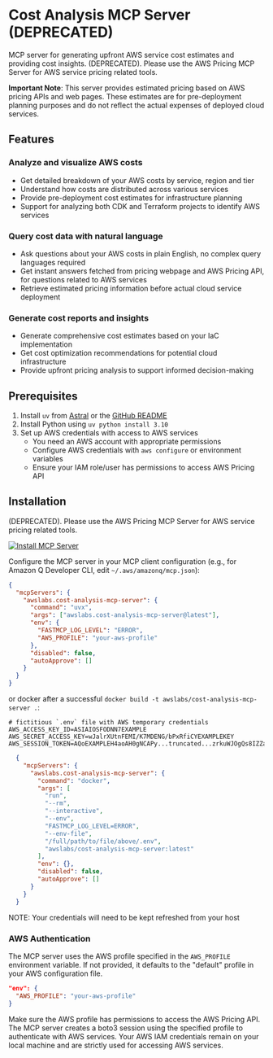 # Cost Analysis MCP Server (DEPRECATED)

MCP server for generating upfront AWS service cost estimates and providing cost insights. (DEPRECATED). Please use the AWS Pricing MCP Server for AWS service pricing related tools.

**Important Note**: This server provides estimated pricing based on AWS pricing APIs and web pages. These estimates are for pre-deployment planning purposes and do not reflect the actual expenses of deployed cloud services.

## Features

### Analyze and visualize AWS costs

- Get detailed breakdown of your AWS costs by service, region and tier
- Understand how costs are distributed across various services
- Provide pre-deployment cost estimates for infrastructure planning
- Support for analyzing both CDK and Terraform projects to identify AWS services

### Query cost data with natural language

- Ask questions about your AWS costs in plain English, no complex query languages required
- Get instant answers fetched from pricing webpage and AWS Pricing API, for questions related to AWS services
- Retrieve estimated pricing information before actual cloud service deployment

### Generate cost reports and insights

- Generate comprehensive cost estimates based on your IaC implementation
- Get cost optimization recommendations for potential cloud infrastructure
- Provide upfront pricing analysis to support informed decision-making

## Prerequisites

1. Install `uv` from [Astral](https://docs.astral.sh/uv/getting-started/installation/) or the [GitHub README](https://github.com/astral-sh/uv#installation)
2. Install Python using `uv python install 3.10`
3. Set up AWS credentials with access to AWS services
   - You need an AWS account with appropriate permissions
   - Configure AWS credentials with `aws configure` or environment variables
   - Ensure your IAM role/user has permissions to access AWS Pricing API

## Installation

(DEPRECATED). Please use the AWS Pricing MCP Server for AWS service pricing related tools.

[![Install MCP Server](https://cursor.com/deeplink/mcp-install-light.svg)](https://cursor.com/install-mcp?name=awslabs.cost-analysis-mcp-server&config=eyJjb21tYW5kIjoidXZ4IGF3c2xhYnMuY29zdC1hbmFseXNpcy1tY3Atc2VydmVyQGxhdGVzdCIsImVudiI6eyJGQVNUTUNQX0xPR19MRVZFTCI6IkVSUk9SIiwiQVdTX1BST0ZJTEUiOiJ5b3VyLWF3cy1wcm9maWxlIn0sImRpc2FibGVkIjpmYWxzZSwiYXV0b0FwcHJvdmUiOltdfQ%3D%3D)

Configure the MCP server in your MCP client configuration (e.g., for Amazon Q Developer CLI, edit `~/.aws/amazonq/mcp.json`):

```json
{
  "mcpServers": {
    "awslabs.cost-analysis-mcp-server": {
      "command": "uvx",
      "args": ["awslabs.cost-analysis-mcp-server@latest"],
      "env": {
        "FASTMCP_LOG_LEVEL": "ERROR",
        "AWS_PROFILE": "your-aws-profile"
      },
      "disabled": false,
      "autoApprove": []
    }
  }
}
```

or docker after a successful `docker build -t awslabs/cost-analysis-mcp-server .`:

```file
# fictitious `.env` file with AWS temporary credentials
AWS_ACCESS_KEY_ID=ASIAIOSFODNN7EXAMPLE
AWS_SECRET_ACCESS_KEY=wJalrXUtnFEMI/K7MDENG/bPxRfiCYEXAMPLEKEY
AWS_SESSION_TOKEN=AQoEXAMPLEH4aoAH0gNCAPy...truncated...zrkuWJOgQs8IZZaIv2BXIa2R4Olgk
```

```json
  {
    "mcpServers": {
      "awslabs.cost-analysis-mcp-server": {
        "command": "docker",
        "args": [
          "run",
          "--rm",
          "--interactive",
          "--env",
          "FASTMCP_LOG_LEVEL=ERROR",
          "--env-file",
          "/full/path/to/file/above/.env",
          "awslabs/cost-analysis-mcp-server:latest"
        ],
        "env": {},
        "disabled": false,
        "autoApprove": []
      }
    }
  }
```

NOTE: Your credentials will need to be kept refreshed from your host

### AWS Authentication

The MCP server uses the AWS profile specified in the `AWS_PROFILE` environment variable. If not provided, it defaults to the "default" profile in your AWS configuration file.

```json
"env": {
  "AWS_PROFILE": "your-aws-profile"
}
```

Make sure the AWS profile has permissions to access the AWS Pricing API. The MCP server creates a boto3 session using the specified profile to authenticate with AWS services. Your AWS IAM credentials remain on your local machine and are strictly used for accessing AWS services.
